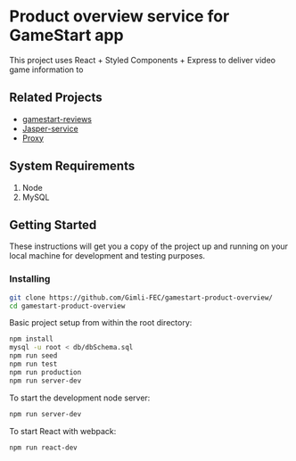 # Product overview service for GameStart app

This project uses React + Styled Components + Express to deliver video game information to 

## Related Projects

  - [gamestart-reviews](https://github.com/Gimli-FEC/gamestart-reviews)
  - [Jasper-service](https://github.com/Gimli-FEC/Jasper-service)
  - [Proxy](https://github.com/Gimli-FEC/tim-proxy)

## System Requirements

1. Node
2. MySQL

## Getting Started

These instructions will get you a copy of the project up and running on your local machine for development and testing purposes.


### Installing

```sh
git clone https://github.com/Gimli-FEC/gamestart-product-overview/
cd gamestart-product-overview
```

Basic project setup from within the root directory:

```sh
npm install
mysql -u root < db/dbSchema.sql
npm run seed
npm run test
npm run production
npm run server-dev
```

To start the development node server:
```sh
npm run server-dev
```
To start React with webpack:
```sh
npm run react-dev
```
